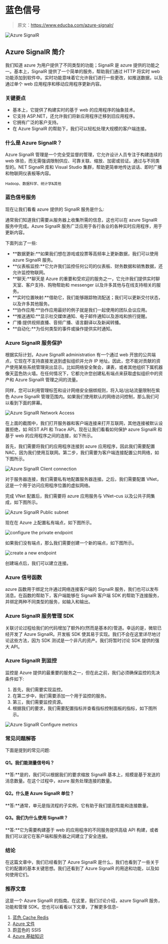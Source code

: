 # 蓝色信号

> 原文：<https://www.educba.com/azure-signalr/>

![Azure SignalR](img/e1fb765e2a192c439fadf622471c1971.png)



## Azure SignalR 简介

我们知道 azure 为用户提供了不同类型的功能；SignalR 是 azure 提供的功能之一。基本上，SignalR 提供了一个简单的服务，帮助我们通过 HTTP 将实时 web 功能添加到软件中。实时功能意味着它允许我们进行一些更改，如推送数据，以及通过单个 web 应用程序和移动应用程序更新内容。

### 关键要点

*   基本上，它提供了构建实时的基于 web 的应用程序的抽象技术。
*   它支持 ASP.NET，还允许我们将新应用程序迁移到旧应用程序。
*   它拥有广泛的客户支持。
*   在 Azure SignalR 的帮助下，我们可以轻松处理大规模的客户端连接。

### 什么是 Azure SignalR？

Azure SignalR 管理是一个完全受监督的管理，它允许设计人员专注于构建连续的 web 体验，而无需强调限制供应、可靠关联、缩放、加密或验证。通过与不同类型的。NET SignalR 库和 Visual Studio 集群，帮助更简单地传达谈话、即时广播和物联网仪表板等内容。

<small>Hadoop、数据科学、统计学&其他</small>

### 蓝色信号服务

现在让我们看看 azure 提供的 SignalR 服务是什么:

通常我们知道我们需要从服务器上收集所需的信息，这也可以在 azure SignalR 服务中完成。Azure SignalR 服务广泛应用于各行各业的各种实时应用程序，用于更新内容。

下面列出了一些:

*   **数据更新:**如果我们想在游戏或投票等高频率上更新数据，我们可以使用 azure SignalR 服务。
*   **仪表板监控:**它允许我们监控任何公司的仪表板、财务数据和销售数据，还允许监控物联网。
*   **聊天:**聊天是 Azure 的重要和受欢迎的服务之一，它允许我们提供实时聊天室、客户支持、购物帮助和 messenger 以及许多其他与在线支持相关的服务。
*   **实时位置映射:**借助它，我们能够跟踪物流配送；我们可以更新交付状态，以及许多其他服务。
*   **协作应用:**协作应用最好的例子就是我们一起使用的团队会议应用。
*   **推送通知:**显示社交媒体通知、电子邮件通知以及游戏和旅行提醒。
*   广播:提供视频直播、音频广播、语言翻译以及新闻转播。
*   **自动化:**为任何类型的事件或操作提供实时通知。

### Azure SignalR 服务保护

根据实际计划，Azure SignalR administration 有一个通过 web 开放的公共端点，它现在不支持直接发送到虚拟组织并允许 IP 地址。因此，您不能对贡献的资产使用某些系统管理突出显示。比如网络安全聚会，课表，或者其他组织下属机器像天蓝色防火墙。在任何情况下，它都允许您创建私有端点来获取虚拟组织中的资产和 Azure SignalR 管理之间的流量。

同样，您可以利用管理标签和设计网络安全捆绑规则，将入站/出站流量限制在紫色 Azure SignalR 管理范围内。如果我们使用默认的网络访问控制，那么我们可以看到下面的屏幕。

![Azure SignalR Network Access](img/da0cc10e51e898aef26d827be6fbd5fe.png)



在上面的截图中，我们打开服务器和客户端连接来打开互联网，其他连接被默认设置拒绝，如 REST API 和 Trace API。现在让我们看看如何保护 azure SignalR 和基于 web 的应用程序之间的连接，如下所示。

首先，我们需要将我们的应用程序连接到 azure 应用程序，因此我们需要配置 NAC，因为我们使用互联网。第二步，我们需要为客户端连接配置公共网络，如下图所示。

![Azure SignalR Client connection](img/ce9b3062fa9b4db831d9b93212b61baf.png)



对于服务器连接，我们需要私有地配置服务器连接。之后，我们需要配置 VNet，这是一个用于访问应用程序位置的虚拟网络。

完成 VNet 配置后，我们需要将 azure 应用服务与 VNet–cus 以及公共子网集成，如下图所示。

![Azure SignalR Public subnet](img/292d7e0158e1a60f87decb44a54a5ab4.png)



现在在 Azure 上配置私有端点，如下图所示。

![configure the private endpoint](img/4c8aa46f91ce910df20d19c06139e40c.png)



如果我们没有端点，那么我们需要创建一个新的端点，如下图所示。

![create a new endpoint](img/f79ae555777fa30e64e9bea4579a1d8e.png)



创建端点后，我们可以建立连接。

### Azure 信号函数

azure 函数用于绑定允许通过网络连接客户端的 SignalR 服务，我们也可以发布消息。在函数的帮助下，客户端能够在 SignalR 客户端 SDK 的帮助下连接服务，并绑定两种不同类型的服务，如输入和输出。

### Azure SignalR 服务管理 SDK

关联讨论过程给我们的代码增加了额外的(然而是基本的)管道。幸运的是，微软已经开发了 Azure SignalR。开发板 SDK 使其易于实现。我们不会在这里详尽地讨论这些方法，因为 SDK 测试是一个非凡的资产。我们将暂时讨论 SDK 提供的强大 API。

### Azure SignalR 到监控

监控是 Azure 提供的最重要的服务之一，但在此之前，我们必须确保监控的先决条件如下:

1.  首先，我们需要实现监控。
2.  在第二步中，我们需要添加一个用于监控的服务。
3.  第三，我们需要监控资源。
4.  根据我们的要求，我们需要配置指标并查看指标控制面板的指标，如下图所示。

![Azure SignalR Configure metrics](img/54e5fd15cb154a1081ae2653a9cfe8a5.png)



### 常见问题解答

下面是提到的常见问题:

#### Q1。我们能测量信号吗？

**答:**是的，我们可以根据我们的要求缩放 SignalR 基本上，规模是基于发送的消息数量。在这个过程中，azure 服务处理连接的数量。

#### Q2。什么是 Azure SignalR 单位？

**答:**通常，单元是指流程的子实例，它有助于我们提高性能和连接数量。

#### Q3。我们为什么使用 SignalR？

**答:**它为需要构建基于 web 的应用程序的不同服务提供高级 API 构建，或者我们可以说它在客户端和服务器之间建立了安全连接。

### 结论

在这篇文章中，我们已经看到了 Azure SignalR 是什么，我们也看到了一些关于它的配置的基本关键思想。我们还看到了 Azure SignalR 的用途和功能，以及如何使用它们。

### 推荐文章

这是一个 Azure SignalR 的指南。在这里，我们讨论介绍，azure SignalR 服务，功能和管理 SDK。您也可以看看以下文章，了解更多信息–

1.  [蓝色 Cache Redis](https://www.educba.com/azure-cache-redis/)
2.  [Azure 文件](https://www.educba.com/azure-files/)
3.  蔚蓝色的 SSIS
4.  [Azure 基础知识](https://www.educba.com/azure-fundamentals/)






